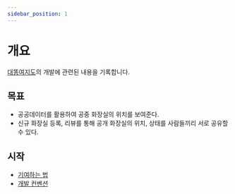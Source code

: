 ```yaml
---
sidebar_position: 1
---
```


# 개요

[대똥여지도](https://github.com/venturegwangya/toiletMap)의 개발에 관련된 내용을 기록합니다.

## 목표

- 공공데이터를 활용하여 공중 화장실의 위치를 보여준다.
- 신규 화장실 등록, 리뷰를 통해 공개 화장실의 위치, 상태를 사람들끼리 서로 공유할 수 있다.

## 시작

- [기여하는 법](./devlog/contribution-guide)
- [개발 컨벤션](./devlog/convention)
